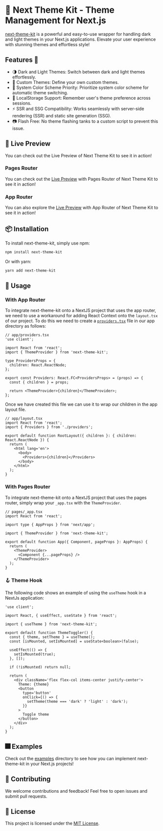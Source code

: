 # 🎨 Next Theme Kit - Theme Management for Next.js

[next-theme-kit](https://www.npmjs.com/package/next-theme-kit) is a powerful and easy-to-use wrapper for handling dark and light themes in your Next.js applications. Elevate your user experience with stunning themes and effortless style!

## Features 🎨

- 🌗 Dark and Light Themes: Switch between dark and light themes effortlessly.
- 🎨 Custom Themes: Define your own custom themes.
- 🌈 System Color Scheme Priority: Prioritize system color scheme for automatic theme switching.
- 💾 LocalStorage Support: Remember user's theme preference across sessions.
- ⚡️ SSR and SSG Compatibility: Works seamlessly with server-side rendering (SSR) and static site generation (SSG).
- 📷 Flash Free: No theme flashing tanks to a custom script to prevent this issue.

## 🚀 Live Preview

You can check out the Live Preview of Next Theme Kit to see it in action!

### Pages Router

You can check out the [Live Preview](https://next-theme-kit-pages-router.vercel.app) with Pages Router of Next Theme Kit to see it in action!

### App Router

You can also explore the [Live Preview](https://next-theme-kit-app-router.vercel.app) with App Router of Next Theme Kit to see it in action!

## 📦 Installation

To install next-theme-kit, simply use npm:

```bash
npm install next-theme-kit
```

Or with yarn:

```bash
yarn add next-theme-kit
```

## 🧪 Usage

### With App Router

To integrate next-theme-kit onto a NextJS project that uses the app router, we need to use a workaround for adding React Context onto the `layout.tsx` of our project. To do this we need to create a [`providers.tsx`](https://nextjs.org/docs/getting-started/react-essentials#rendering-third-party-context-providers-in-server-components) file in our app directory as follows:

```tsx
// app/providers.tsx
'use client';

import React from 'react';
import { ThemeProvider } from 'next-theme-kit';

type ProvidersProps = {
  children: React.ReactNode;
};

export const Providers: React.FC<ProvidersProps> = (props) => {
  const { children } = props;

  return <ThemeProvider>{children}</ThemeProvider>;
};
```

Once we have created this file we can use it to wrap our children in the app layout file.

```tsx
// app/layout.tsx
import React from 'react';
import { Providers } from './providers';

export default function RootLayout({ children }: { children: React.ReactNode }) {
  return (
    <html lang='en'>
      <body>
        <Providers>{children}</Providers>
      </body>
    </html>
  );
}
```

### With Pages Router

To integrate next-theme-kit onto a NextJS project that uses the pages router, simply wrap your `_app.tsx` with the `ThemeProvider`.

```tsx
// pages/_app.tsx
import React from 'react';

import type { AppProps } from 'next/app';

import { ThemeProvider } from 'next-theme-kit';

export default function App({ Component, pageProps }: AppProps) {
  return (
    <ThemeProvider>
      <Component {...pageProps} />
    </ThemeProvider>
  );
}
```

### 🪝 Theme Hook

The following code shows an example of using the `useTheme` hook in a NextJs application:

```tsx
'use client';

import React, { useEffect, useState } from 'react';

import { useTheme } from 'next-theme-kit';

export default function ThemeToggler() {
  const { theme, setTheme } = useTheme();
  const [isMounted, setIsMounted] = useState<boolean>(false);

  useEffect(() => {
    setIsMounted(true);
  }, []);

  if (!isMounted) return null;

  return (
    <div className='flex flex-col items-center justify-center'>
      Theme: {theme}
      <button
        type='button'
        onClick={() => {
          setTheme(theme === 'dark' ? 'light' : 'dark');
        }}
      >
        Toggle theme
      </button>
    </div>
  );
}
```

## 🎆 Examples

Check out the [examples](./examples/) directory to see how you can implement next-theme-kit in your Next.js projects!

## 🤝 Contributing

We welcome contributions and feedback! Feel free to open issues and submit pull requests.

## 📄 License

This project is licensed under the [MIT License](./LICENSE.md).
